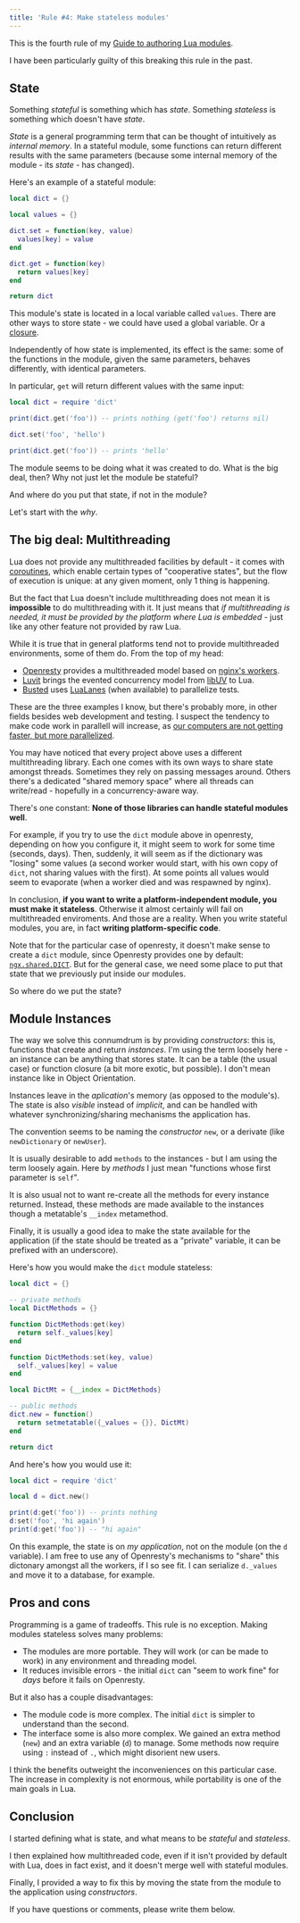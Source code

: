 ```yaml
---
title: 'Rule #4: Make stateless modules'
---
```


This is the fourth rule of my [Guide to authoring Lua modules](/blog/2014/03/30/a-guide-to-authoring-lua-modules).

<!-- MORE -->

I have been particularly guilty of this breaking this rule in the past.

## State

Something _stateful_ is something which has _state_. Something _stateless_ is something which doesn't have _state_.

_State_ is a general programming term that can be thought of intuitively as _internal memory_. In a stateful module, some functions
can return different results with the same parameters (because some internal memory of the module - its _state_ - has changed).

Here's an example of a stateful module:

``` lua
local dict = {}

local values = {}

dict.set = function(key, value)
  values[key] = value
end

dict.get = function(key)
  return values[key]
end

return dict
```

This module's state is located in a local variable called `values`.
There are other ways to store state - we could have used a global variable. Or a [closure](http://www.lua.org/pil/6.1.html).

Independently of how state is implemented, its effect is the same: some of the functions in the module,
given the same parameters, behaves differently, with identical parameters.

In particular, `get` will return different values with the same input:

``` lua
local dict = require 'dict'

print(dict.get('foo')) -- prints nothing (get('foo') returns nil)

dict.set('foo', 'hello')

print(dict.get('foo')) -- prints 'hello'
```

The module seems to be doing what it was created to do. What is the big deal, then? Why not just let the module be stateful?

And where do you put that state, if not in the module?

Let's start with the _why_.

## The big deal: Multithreading

Lua does not provide any multithreaded facilities by default - it comes with [coroutines](http://www.lua.org/pil/9.1.html), which
enable certain types of "cooperative states", but the flow of execution is unique: at any given moment, only 1 thing is
happening.

But the fact that Lua doesn't include multithreading does not mean it is **impossible** to do multithreading with it. It just means that _if
multithreading is needed, it must be provided by the platform where Lua is embedded_ - just like any other feature not provided by raw Lua.

While it is true that in general platforms tend not to provide multithreaded environments, some of them do. From the top of my head:

* [Openresty](http://openresty.org/) provides a multithreaded model based on [nginx's workers](http://nginx.org/en/docs/beginners_guide.html).
* [Luvit](http://luvit.io/) brings the evented concurrency model from [libUV](https://github.com/joyent/libuv) to Lua.
* [Busted](http://olivinelabs.com/busted/) uses [LuaLanes](hhttp://olivinelabs.com/busted/ttps://github.com/LuaLanes/lanes) (when available) to parallelize tests.

These are the three examples I know, but there's probably more, in other fields besides web development and testing. I suspect the tendency to make
code work in parallell will increase, as [our computers are not getting faster, but more parallelized](http://www.theconnectivist.com/2013/10/moores-law-is-dead-the-future-of-computing/).

You may have noticed that every project above uses a different multithreading library.
Each one comes with its own ways to share state amongst threads. Sometimes they rely on passing messages around. Others there's a
dedicated "shared memory space" where all threads can write/read - hopefully in a concurrency-aware way.

There's one constant: **None of those libraries can handle stateful modules well**.

For example, if you try to use the `dict` module above in openresty, depending on how you configure it, it might seem to work for some time (seconds, days). Then, suddenly, it will seem as if the
dictionary was "losing" some values (a second worker would start, with his own copy of `dict`, not sharing values with the first). At some points all values would seem to evaporate
(when a worker died and was respawned by nginx).

In conclusion, **if you want to write a platform-independent module, you must make it stateless**. Otherwise it almost certainly will fail on multithreaded enviroments. And those are
a reality. When you write stateful modules, you are, in fact **writing platform-specific code**.

Note that for the particular case of openresty, it doesn't make sense to create a `dict` module, since Openresty provides one by default: [`ngx.shared.DICT`](http://wiki.nginx.org/HttpLuaModule#ngx.shared.DICT).
But for the general case, we need some place to put that state that we previously put inside our modules.

So where do we put the state?

## Module Instances

The way we solve this connumdrum is by providing _constructors_: this is, functions that create and return _instances_. I'm using the term loosely here - an instance can be anything
that stores state. It can be a table (the usual case) or function closure (a bit more exotic, but possible). I don't mean instance like in Object Orientation.

Instances leave in the _aplication_'s memory (as opposed to the module's). The state is also _visible_ instead of _implicit_,
and can be handled with whatever synchronizing/sharing mechanisms the application has.

The convention seems to be naming the _constructor_ `new`, or a derivate (like `newDictionary` or `newUser`).

It is usually desirable to add `methods` to the instances - but I am using the term loosely again. Here by _methods_ I just mean "functions whose first parameter is `self`".

It is also usual not to want re-create all the methods for every instance returned. Instead, these methods are made available to the instances though a metatable's `__index` metamethod.

Finally, it is usually a good idea to make the state available for the application (if the state should be treated as a "private" variable, it can be prefixed with an underscore).

Here's how you would make the `dict` module stateless:

``` lua
local dict = {}

-- private methods
local DictMethods = {}

function DictMethods:get(key)
  return self._values[key]
end

function DictMethods:set(key, value)
  self._values[key] = value
end

local DictMt = {__index = DictMethods}

-- public methods
dict.new = function()
  return setmetatable({_values = {}}, DictMt)
end

return dict
```

And here's how you would use it:

``` lua
local dict = require 'dict'

local d = dict.new()

print(d:get('foo')) -- prints nothing
d:set('foo', 'hi again')
print(d:get('foo')) -- "hi again"
```

On this example, the state is on _my application_, not on the module (on the `d` variable).
I am free to use any of Openresty's mechanisms to "share" this dictonary amongst all the workers, if I so see fit. I can serialize `d._values` and move it to a database, for example.

## Pros and cons

Programming is a game of tradeoffs. This rule is no exception. Making modules stateless solves many problems:

* The modules are more portable. They will work (or can be made to work) in any environment and threading model.
* It reduces invisible errors - the initial `dict` can "seem to work fine" for *days* before it fails on Openresty.

But it also has a couple disadvantages:

* The module code is more complex. The initial `dict` is simpler to understand than the second.
* The interface some is also more complex. We gained an extra method (`new`) and an extra variable (`d`) to manage. Some methods now require using `:` instead of `.`, which might disorient new users.

I think the benefits outweight the inconveniences on this particular case. The increase in complexity is not enormous, while portability is one of the main goals in Lua.

## Conclusion

I started defining what is state, and what means to be _stateful_ and _stateless_.

I then explained how multithreaded code, even if it isn't provided by default with Lua, does in fact exist, and it doesn't merge well with stateful modules.

Finally, I provided a way to fix this by moving the state from the module to the application using _constructors_.

If you have questions or comments, please write them below.

